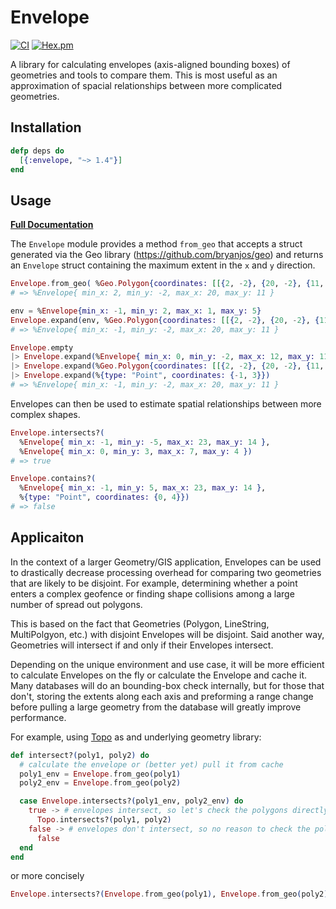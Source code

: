 # Envelope

[![CI](https://github.com/pkinney/envelope_ex/actions/workflows/ci.yaml/badge.svg)](https://github.com/pkinney/envelope_ex/actions/workflows/ci.yaml)
[![Hex.pm](https://img.shields.io/hexpm/v/envelope.svg)](https://hex.pm/packages/envelope)

A library for calculating envelopes (axis-aligned bounding boxes) of geometries and tools to compare them.
This is most useful as an approximation of spacial relationships between more
complicated geometries.

## Installation

```elixir
defp deps do
  [{:envelope, "~> 1.4"}]
end
```

## Usage

**[Full Documentation](https://hexdocs.pm/envelope/Envelope.html)**

The `Envelope` module provides a method `from_geo` that accepts a struct
generated via the Geo library (https://github.com/bryanjos/geo) and returns an
`Envelope` struct containing the maximum extent in the `x` and `y` direction.

```elixir
Envelope.from_geo( %Geo.Polygon{coordinates: [[{2, -2}, {20, -2}, {11, 11}, {2, -2}]]} )
# => %Envelope{ min_x: 2, min_y: -2, max_x: 20, max_y: 11 }

env = %Envelope{min_x: -1, min_y: 2, max_x: 1, max_y: 5}
Envelope.expand(env, %Geo.Polygon{coordinates: [[{2, -2}, {20, -2}, {11, 11}, {2, -2}]]})
# => %Envelope{ min_x: -1, min_y: -2, max_x: 20, max_y: 11 }

Envelope.empty
|> Envelope.expand(%Envelope{ min_x: 0, min_y: -2, max_x: 12, max_y: 11 })
|> Envelope.expand(%Geo.Polygon{coordinates: [[{2, -2}, {20, -2}, {11, 11}, {2, -2}]]})
|> Envelope.expand(%{type: "Point", coordinates: {-1, 3}})
# => %Envelope{ min_x: -1, min_y: -2, max_x: 20, max_y: 11 }
```

Envelopes can then be used to estimate spatial relationships between more complex shapes.

```elixir
Envelope.intersects?(
  %Envelope{ min_x: -1, min_y: -5, max_x: 23, max_y: 14 },
  %Envelope{ min_x: 0, min_y: 3, max_x: 7, max_y: 4 })
# => true

Envelope.contains?(
  %Envelope{ min_x: -1, min_y: 5, max_x: 23, max_y: 14 },
  %{type: "Point", coordinates: {0, 4}})
# => false
```

## Applicaiton

In the context of a larger Geometry/GIS application, Envelopes can be used to
drastically decrease processing overhead for comparing two geometries that are
likely to be disjoint.  For example, determining whether a point enters a
complex geofence or finding shape collisions among a large number of spread
out polygons.

This is based on the fact that Geometries (Polygon, LineString, MultiPolgyon,
etc.) with disjoint Envelopes will be disjoint.  Said another way, Geometries
will intersect if and only if their Envelopes intersect.

Depending on the unique environment and use case, it will be more efficient to
calculate Envelopes on the fly or calculate the Envelope and cache it.  Many
databases will do an bounding-box check internally, but for those that don't, storing
the extents along each axis and preforming a range change before pulling
a large geometry from the database will greatly improve performance.

For example, using [Topo](https://github.com/pkinney/topo) as and underlying
geometry library:

```elixir
def intersect?(poly1, poly2) do
  # calculate the envelope or (better yet) pull it from cache
  poly1_env = Envelope.from_geo(poly1)
  poly2_env = Envelope.from_geo(poly2)

  case Envelope.intersects?(poly1_env, poly2_env) do
    true -> # envelopes intersect, so let's check the polygons directly
      Topo.intersects?(poly1, poly2)
    false -> # envelopes don't intersect, so no reason to check the polygon intersection
      false
  end
end
```

or more concisely

```elixir
Envelope.intersects?(Envelope.from_geo(poly1), Envelope.from_geo(poly2)) && Topo.intersects?(poly1, poly2)
```
